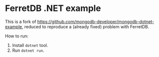 # FerretDB .NET example

This is a fork of https://github.com/mongodb-developer/mongodb-dotnet-example,
reduced to reproduce a (already fixed) problem with FerretDB.

How to run:

1. Install `dotnet` tool.
2. Run `dotnet run`.
